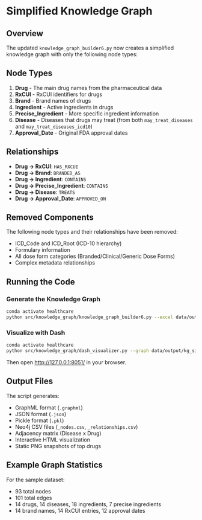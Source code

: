 # Simplified Knowledge Graph

## Overview
The updated `knowledge_graph_builder6.py` now creates a simplified knowledge graph with only the following node types:

## Node Types
1. **Drug** - The main drug names from the pharmaceutical data
2. **RxCUI** - RxCUI identifiers for drugs
3. **Brand** - Brand names of drugs
4. **Ingredient** - Active ingredients in drugs
5. **Precise_Ingredient** - More specific ingredient information
6. **Disease** - Diseases that drugs may treat (from both `may_treat_diseases` and `may_treat_diseases_icd10`)
7. **Approval_Date** - Original FDA approval dates

## Relationships
- **Drug → RxCUI**: `HAS_RXCUI`
- **Drug → Brand**: `BRANDED_AS`
- **Drug → Ingredient**: `CONTAINS`
- **Drug → Precise_Ingredient**: `CONTAINS`
- **Drug → Disease**: `TREATS`
- **Drug → Approval_Date**: `APPROVED_ON`

## Removed Components
The following node types and their relationships have been removed:
- ICD_Code and ICD_Root (ICD-10 hierarchy)
- Formulary information
- All dose form categories (Branded/Clinical/Generic Dose Forms)
- Complex metadata relationships

## Running the Code

### Generate the Knowledge Graph
```bash
conda activate healthcare
python src/knowledge_graph/knowledge_graph_builder6.py --excel data/output/rxnav_with_fda_sample.xlsx --outdir data/output/kg_simplified
```

### Visualize with Dash
```bash
conda activate healthcare
python src/knowledge_graph/dash_visualizer.py --graph data/output/kg_simplified/ALL_DRUGS_KG.json --port 8051
```

Then open http://127.0.0.1:8051/ in your browser.

## Output Files
The script generates:
- GraphML format (`.graphml`)
- JSON format (`.json`) 
- Pickle format (`.pkl`)
- Neo4j CSV files (`_nodes.csv`, `_relationships.csv`)
- Adjacency matrix (Disease x Drug)
- Interactive HTML visualization
- Static PNG snapshots of top drugs

## Example Graph Statistics
For the sample dataset:
- 93 total nodes
- 101 total edges
- 14 drugs, 14 diseases, 18 ingredients, 7 precise ingredients
- 14 brand names, 14 RxCUI entries, 12 approval dates